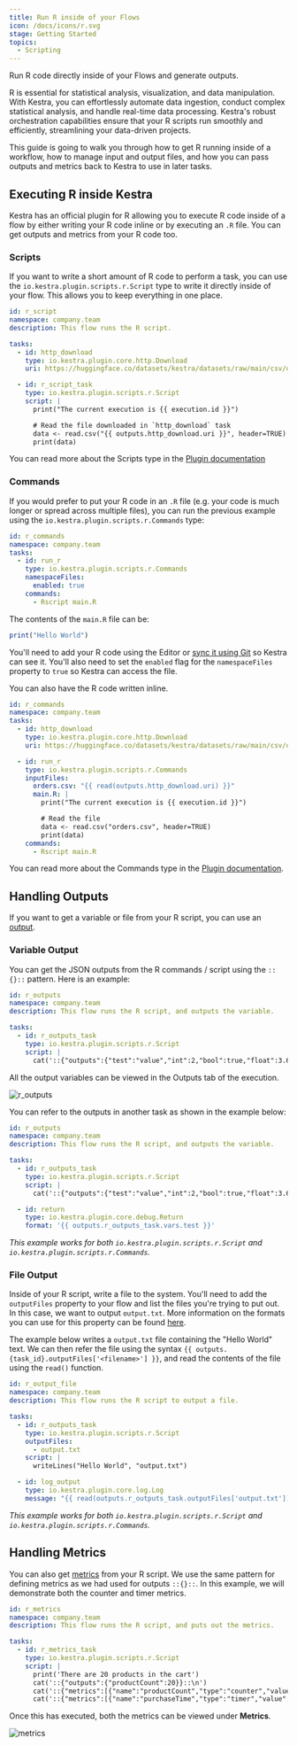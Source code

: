 ```yaml
---
title: Run R inside of your Flows
icon: /docs/icons/r.svg
stage: Getting Started
topics:
  - Scripting
---
```


Run R code directly inside of your Flows and generate outputs.

R is essential for statistical analysis, visualization, and data manipulation. With Kestra, you can effortlessly automate data ingestion, conduct complex statistical analysis, and handle real-time data processing. Kestra's robust orchestration capabilities ensure that your R scripts run smoothly and efficiently, streamlining your data-driven projects.

This guide is going to walk you through how to get R running inside of a workflow, how to manage input and output files, and how you can pass outputs and metrics back to Kestra to use in later tasks.

## Executing R inside Kestra

Kestra has an official plugin for R allowing you to execute R code inside of a flow by either writing your R code inline or by executing an `.R` file. You can get outputs and metrics from your R code too.

### Scripts

If you want to write a short amount of R code to perform a task, you can use the `io.kestra.plugin.scripts.r.Script` type to write it directly inside of your flow. This allows you to keep everything in one place.

```yaml
id: r_script
namespace: company.team
description: This flow runs the R script.

tasks:
  - id: http_download
    type: io.kestra.plugin.core.http.Download
    uri: https://huggingface.co/datasets/kestra/datasets/raw/main/csv/orders.csv

  - id: r_script_task
    type: io.kestra.plugin.scripts.r.Script
    script: |
      print("The current execution is {{ execution.id }}")

      # Read the file downloaded in `http_download` task
      data <- read.csv("{{ outputs.http_download.uri }}", header=TRUE)
      print(data)
```

You can read more about the Scripts type in the [Plugin documentation](/plugins/plugin-script-r/tasks/io.kestra.plugin.scripts.r.script)

### Commands

If you would prefer to put your R code in an `.R` file (e.g. your code is much longer or spread across multiple files), you can run the previous example using the `io.kestra.plugin.scripts.r.Commands` type:

```yaml
id: r_commands
namespace: company.team
tasks:
  - id: run_r
    type: io.kestra.plugin.scripts.r.Commands
    namespaceFiles:
      enabled: true
    commands:
      - Rscript main.R
```

The contents of the `main.R` file can be:

```r
print("Hello World")
```

You'll need to add your R code using the Editor or [sync it using Git](../08.developer-guide/04.git.md) so Kestra can see it. You'll also need to set the `enabled` flag for the `namespaceFiles` property to `true` so Kestra can access the file.

You can also have the R code written inline.

```yaml
id: r_commands
namespace: company.team
tasks:
  - id: http_download
    type: io.kestra.plugin.core.http.Download
    uri: https://huggingface.co/datasets/kestra/datasets/raw/main/csv/orders.csv

  - id: run_r
    type: io.kestra.plugin.scripts.r.Commands
    inputFiles:
      orders.csv: "{{ read(outputs.http_download.uri) }}"
      main.R: |
        print("The current execution is {{ execution.id }}")

        # Read the file
        data <- read.csv("orders.csv", header=TRUE)
        print(data)
    commands:
      - Rscript main.R
```

You can read more about the Commands type in the [Plugin documentation](/plugins/plugin-script-r/tasks/io.kestra.plugin.scripts.r.commands).

## Handling Outputs

If you want to get a variable or file from your R script, you can use an [output](../04.workflow-components/06.outputs.md).

### Variable Output

You can get the JSON outputs from the R commands / script using the `::{}::` pattern. Here is an example:

```yaml
id: r_outputs
namespace: company.team
description: This flow runs the R script, and outputs the variable.

tasks:
  - id: r_outputs_task
    type: io.kestra.plugin.scripts.r.Script
    script: |
      cat('::{"outputs":{"test":"value","int":2,"bool":true,"float":3.65}}::')
```

All the output variables can be viewed in the Outputs tab of the execution.

![r_outputs](/docs/how-to-guides/r/outputs.png)

You can refer to the outputs in another task as shown in the example below:

```yaml
id: r_outputs
namespace: company.team
description: This flow runs the R script, and outputs the variable.

tasks:
  - id: r_outputs_task
    type: io.kestra.plugin.scripts.r.Script
    script: |
      cat('::{"outputs":{"test":"value","int":2,"bool":true,"float":3.65}}::')

  - id: return
    type: io.kestra.plugin.core.debug.Return
    format: '{{ outputs.r_outputs_task.vars.test }}'
```

_This example works for both `io.kestra.plugin.scripts.r.Script` and `io.kestra.plugin.scripts.r.Commands`._

### File Output

Inside of your R script, write a file to the system. You'll need to add the `outputFiles` property to your flow and list the files you're trying to put out. In this case, we want to output `output.txt`. More information on the formats you can use for this property can be found [here](../08.developer-guide/07.scripts/07.outputs-metrics.md).

The example below writes a `output.txt` file containing the "Hello World" text. We can then refer the file using the syntax `{{ outputs.{task_id}.outputFiles['<filename>'] }}`, and read the contents of the file using the `read()` function.

```yaml
id: r_output_file
namespace: company.team
description: This flow runs the R script to output a file.

tasks:
  - id: r_outputs_task
    type: io.kestra.plugin.scripts.r.Script
    outputFiles:
      - output.txt
    script: |
      writeLines("Hello World", "output.txt")

  - id: log_output
    type: io.kestra.plugin.core.log.Log
    message: "{{ read(outputs.r_outputs_task.outputFiles['output.txt']) }}"
```

_This example works for both `io.kestra.plugin.scripts.r.Script` and `io.kestra.plugin.scripts.r.Commands`._

## Handling Metrics

You can also get [metrics](../08.developer-guide/07.scripts/06.outputs-metrics.md#outputs-and-metrics-in-script-and-commands-tasks) from your R script. We use the same pattern for defining metrics as we had used for outputs `::{}::`. In this example, we will demonstrate both the counter and timer metrics.

```yaml
id: r_metrics
namespace: company.team
description: This flow runs the R script, and puts out the metrics.

tasks:
  - id: r_metrics_task
    type: io.kestra.plugin.scripts.r.Script
    script: |
      print('There are 20 products in the cart')
      cat('::{"outputs":{"productCount":20}}::\n')
      cat('::{"metrics":[{"name":"productCount","type":"counter","value":20}]}::\n')
      cat('::{"metrics":[{"name":"purchaseTime","type":"timer","value":32.44}]}::\n')
```

Once this has executed, both the metrics can be viewed under **Metrics**.

![metrics](/docs/how-to-guides/r/metrics.png)
